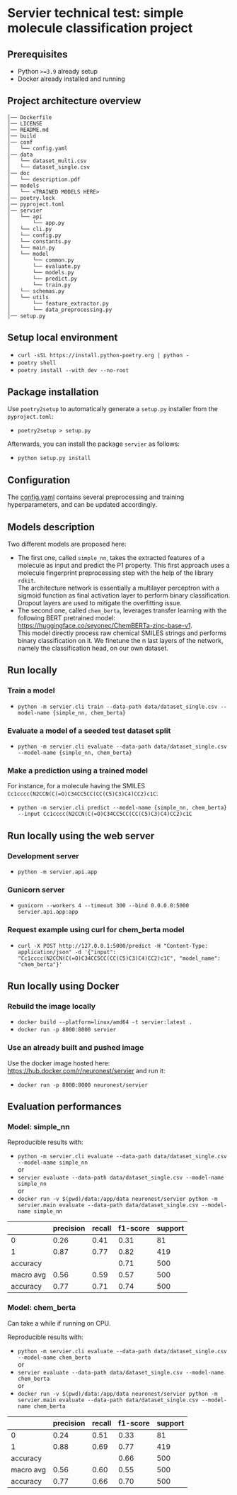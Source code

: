 # Servier technical test: simple molecule classification project

## Prerequisites

- Python `>=3.9` already setup
- Docker already installed and running

## Project architecture overview

```
│── Dockerfile
│── LICENSE
│── README.md
│── build
│── conf
│   └── config.yaml
│── data
│   └── dataset_multi.csv
│   └── dataset_single.csv
│── doc
│   └── description.pdf
│── models
│   └── <TRAINED MODELS HERE>
│── poetry.lock
│── pyproject.toml
│── servier
│   └── api
│       └── app.py
│   └── cli.py
│   └── config.py
│   └── constants.py
│   └── main.py
│   └── model
│       └── common.py
│       └── evaluate.py
│       └── models.py
│       └── predict.py
│       └── train.py
│   └── schemas.py
│   └── utils
│       └── feature_extractor.py
│       └── data_preprocessing.py
│── setup.py
```

## Setup local environment

- `curl -sSL https://install.python-poetry.org | python -`
- `poetry shell`
- `poetry install --with dev --no-root`

## Package installation

Use `poetry2setup` to automatically generate a `setup.py` installer from the `pyproject.toml`:
- `poetry2setup > setup.py`

Afterwards, you can install the package `servier` as follows:
- `python setup.py install`

## Configuration

The [config.yaml](/conf/config.yaml) contains several preprocessing and training hyperparameters, and can be updated accordingly.

## Models description

Two different models are proposed here:
- The first one, called `simple_nn`, takes the extracted features of a molecule as input and predict the P1 property.
This first approach uses a molecule fingerprint preprocessing step with the help of the library `rdkit`. <br>
The architecture network is essentially a multilayer perceptron with a sigmoid function as final activation layer to perform binary classification. Dropout layers are used to mitigate the overfitting issue.
- The second one, called `chem_berta`, leverages transfer learning with the following BERT pretrained model: https://huggingface.co/seyonec/ChemBERTa-zinc-base-v1. <br>
This model directly process raw chemical SMILES strings and performs binary classification on it.
We finetune the n last layers of the network, namely the classification head, on our own dataset.

## Run locally

### Train a model

- `python -m servier.cli train --data-path data/dataset_single.csv --model-name {simple_nn, chem_berta}`

### Evaluate a model of a seeded test dataset split

- `python -m servier.cli evaluate --data-path data/dataset_single.csv --model-name {simple_nn, chem_berta}`

### Make a prediction using a trained model

For instance, for a molecule having the SMILES `Cc1cccc(N2CCN(C(=O)C34CC5CC(CC(C5)C3)C4)CC2)c1C`:

- `python -m servier.cli predict --model-name {simple_nn, chem_berta} --input Cc1cccc(N2CCN(C(=O)C34CC5CC(CC(C5)C3)C4)CC2)c1C`

## Run locally using the web server

### Development server

- `python -m servier.api.app`

### Gunicorn server

- `gunicorn --workers 4 --timeout 300 --bind 0.0.0.0:5000 servier.api.app:app`

### Request example using curl for chem_berta model

- `curl -X POST http://127.0.0.1:5000/predict -H "Content-Type: application/json" -d '{"input": "Cc1cccc(N2CCN(C(=O)C34CC5CC(CC(C5)C3)C4)CC2)c1C", "model_name": "chem_berta"}'`


## Run locally using Docker

### Rebuild the image locally

- `docker build --platform=linux/amd64 -t servier:latest .`
- `docker run -p 8000:8000 servier`

### Use an already built and pushed image

Use the docker image hosted here: https://hub.docker.com/r/neuronest/servier and run it:

- `docker run -p 8000:8000 neuronest/servier`

## Evaluation performances

### Model: simple_nn

Reproducible results with:
- `python -m servier.cli evaluate --data-path data/dataset_single.csv --model-name simple_nn` <br>
or
- `servier evaluate --data-path data/dataset_single.csv --model-name simple_nn` <br>
or
- `docker run -v $(pwd)/data:/app/data neuronest/servier python -m servier.main evaluate --data-path data/dataset_single.csv --model-name simple_nn`

|           | precision | recall | f1-score | support       |
|-----------|-----------|--------|----------|---------------| 
| 0         | 0.26      | 0.41   | 0.31     | 81            |
| 1         | 0.87      | 0.77   | 0.82     | 419           |
| accuracy  |           |        | 0.71     | 500           | 
| macro avg | 0.56      | 0.59   | 0.57     | 500           | 
| accuracy  | 0.77      | 0.71   | 0.74     | 500           |

### Model: chem_berta

Can take a while if running on CPU.

Reproducible results with:
- `python -m servier.cli evaluate --data-path data/dataset_single.csv --model-name chem_berta` <br>
or
- `servier evaluate --data-path data/dataset_single.csv --model-name chem_berta` <br>
or
- `docker run -v $(pwd)/data:/app/data neuronest/servier python -m servier.main evaluate --data-path data/dataset_single.csv --model-name chem_berta`

|           | precision | recall | f1-score | support       |
|-----------|-----------|--------|----------|---------------| 
| 0         | 0.24      | 0.51   | 0.33     | 81            |
| 1         | 0.88      | 0.69   | 0.77     | 419           |
| accuracy  |           |        | 0.66     | 500           | 
| macro avg | 0.56      | 0.60   | 0.55     | 500           | 
| accuracy  | 0.77      | 0.66   | 0.70     | 500           |
